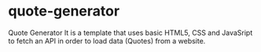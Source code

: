 # quote-generator
Quote Generator
It is a template that uses basic HTML5, CSS and JavaSript to fetch an API in order to load data (Quotes) from a website.
